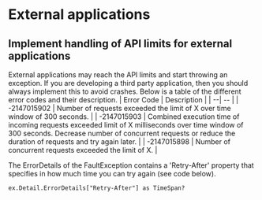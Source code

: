 # External applications

## Implement handling of API limits for external applications
External applications may reach the API limits and start throwing an exception. If you are developing a third party application, then you should always implement this to avoid crashes. Below is a table of the different error codes and their description. 
| Error Code | Description |
| --| -- |
| -2147015902 | Number of requests exceeded the limit of X over time window of 300 seconds. |
| -2147015903 | Combined execution time of incoming requests exceeded limit of X milliseconds over time window of 300 seconds. Decrease number of concurrent requests or reduce the duration of requests and try again later. |
| -2147015898 | Number of concurrent requests exceeded the limit of X. |

The ErrorDetails of the FaultException contains a 'Retry-After' property that specifies in how much time you can try again (see code below). 

````
ex.Detail.ErrorDetails["Retry-After"] as TimeSpan?
````
